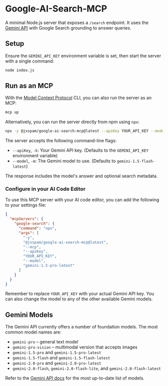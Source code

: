 # Google-AI-Search-MCP

A minimal Node.js server that exposes a `/search` endpoint. It uses the
[Gemini API](https://ai.google.dev) with Google Search grounding to answer
queries.

## Setup

Ensure the `GEMINI_API_KEY` environment variable is set, then start the
server with a single command:

```bash
node index.js
```

## Run as an MCP

With the [Model Context Protocol](https://github.com/model-context-protocol) CLI, you can also run the server as an MCP:

```bash
mcp up
```

Alternatively, you can run the server directly from npm using `npx`:

```bash
npx -y @jxspam/google-ai-search-mcp@latest --apiKey YOUR_API_KEY --model gemini-1.5-pro-latest
```

The server accepts the following command-line flags:

- `--apiKey`, `-k`: Your Gemini API key. (Defaults to the `GEMINI_API_KEY` environment variable)
- `--model`, `-m`: The Gemini model to use. (Defaults to `gemini-1.5-flash-latest`)

The response includes the model's answer and optional search metadata.

### Configure in your AI Code Editor

To use this MCP server with your AI code editor, you can add the following to your settings file:

```json
{
  "mcpServers": {
    "google-search": {
      "command": "npx",
      "args": [
        "-y",
        "@jxspam/google-ai-search-mcp@latest",
        "--mcp",
        "--apiKey",
        "YOUR_API_KEY",
        "--model",
        "gemini-1.5-pro-latest"
      ]
    }
  }
}
```

Remember to replace `YOUR_API_KEY` with your actual Gemini API key. You can also change the model to any of the other available Gemini models.

## Gemini Models

The Gemini API currently offers a number of foundation models. The most common model names are:

- `gemini-pro` – general text model
- `gemini-pro-vision` – multimodal version that accepts images
- `gemini-1.5-pro` and `gemini-1.5-pro-latest`
- `gemini-1.5-flash` and `gemini-1.5-flash-latest`
- `gemini-2.0-pro` and `gemini-2.0-pro-latest`
- `gemini-2.0-flash`, `gemini-2.0-flash-lite`, and `gemini-2.0-flash-latest`

Refer to the [Gemini API docs](https://ai.google.dev/gemini-api/docs/models) for the most up-to-date list of models.
